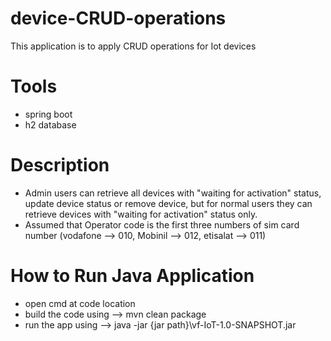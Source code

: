 # device-CRUD-operations
This application is to apply CRUD operations for Iot devices

# Tools
- spring boot
- h2 database

# Description
- Admin users can retrieve all devices with "waiting for activation" status, update device status or remove device, but for normal users they can retrieve devices with "waiting for activation" status only.
- Assumed that Operator code is the first three numbers of sim card number (vodafone --> 010, Mobinil --> 012, etisalat --> 011)
 

# How to Run Java Application

- open cmd at code location
- build the code using --> mvn clean package
- run the app using --> java -jar {jar path}\vf-IoT-1.0-SNAPSHOT.jar